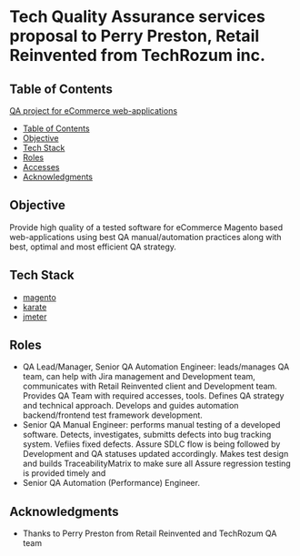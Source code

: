 # Tech Quality Assurance services proposal to Perry Preston, Retail Reinvented from TechRozum inc.


## Table of Contents
[QA project for eCommerce web-applications](#QA-project-for-eCommerce-web-applications)
  - [Table of Contents](#table-of-contents)
  - [Objective](#objective)
  - [Tech Stack](#tech-stack)
  - [Roles](#roles)
  - [Acсesses](#accesses)
  - [Acknowledgments](#acknowledgments)

## Objective
Provide high quality of a tested software for eCommerce Magento based web-applications using best QA manual/automation practices along with best, optimal and most efficient QA strategy.

## Tech Stack
- [magento](https://magento.com/)
- [karate](https://github.com/intuit/karate)
- [jmeter](https://jmeter.apache.org)

## Roles
- QA Lead/Manager, Senior QA Automation Engineer: leads/manages QA team, can help with Jira management and Development team, communicates with Retail Reinvented client and Development team. Provides QA Team with required accesses, tools. Defines QA strategy and technical approach. Develops and guides automation backend/frontend test framework development. 
- Senior QA Manual Engineer: performs manual testing of a developed software. Detects, investigates, submitts defects into bug tracking system. Vefiies fixed defects. Assure SDLC flow is being followed by Development and QA statuses updated accordingly. Makes test design and builds TraceabilityMatrix to make sure all Assure regression testing is provided timely and
- Senior QA Automation (Performance) Engineer.


## Acknowledgments

* Thanks to Perry Preston from Retail Reinvented and TechRozum QA team
